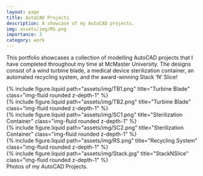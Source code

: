 ```yaml
---
layout: page
title: AutoCAD Projects
description: A showcase of my AutoCAD projects. 
img: assets/img/RS.png
importance: 3
category: work
---
```


This portfolio showcases a collection of modelling AutoCAD projects that I have completed throughout my time at McMaster University. The designs consist of a wind turbine blade, a medical device sterilization container, an automated recycling system, and the award-winning Stack ‘N’ Slice! 

<div class="row justify-content-sm-center">
    <div class="col-sm-8 mt-3 mt-md-0">
        {% include figure.liquid path="assets/img/TB1.png" title="Turbine Blade" class="img-fluid rounded z-depth-1" %}
    </div>
    <div class="col-sm-8 mt-3 mt-md-0">
        {% include figure.liquid path="assets/img/TB2.png" title="Turbine Blade" class="img-fluid rounded z-depth-1" %}
    </div>
    <div class="col-sm-8 mt-3 mt-md-0">
        {% include figure.liquid path="assets/img/SC1.png" title="Sterilization Container" class="img-fluid rounded z-depth-1" %}
    </div>
    <div class="col-sm-8 mt-3 mt-md-0">
        {% include figure.liquid path="assets/img/SC2.png" title="Sterilization Container" class="img-fluid rounded z-depth-1" %}
    </div>
    <div class="col-sm-8 mt-3 mt-md-0">
        {% include figure.liquid path="assets/img/RS.png" title="Recycling System" class="img-fluid rounded z-depth-1" %}
    </div>
    <div class="col-sm-8 mt-3 mt-md-0">
        {% include figure.liquid path="assets/img/Stack.jpg" title="StackNSlice" class="img-fluid rounded z-depth-1" %}
    </div>
</div>
<div class="caption">
    Photos of my AutoCAD Projects. 
</div>
